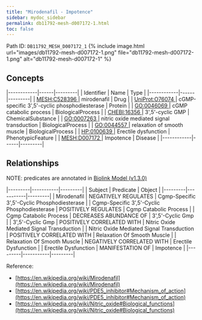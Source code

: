 ```yaml
---
title: "Mirodenafil - Impotence"
sidebar: mydoc_sidebar
permalink: db11792-mesh-d007172-1.html
toc: false 
---
```



Path ID: `DB11792_MESH_D007172_1`
{% include image.html url="images/db11792-mesh-d007172-1.png" file="db11792-mesh-d007172-1.png" alt="db11792-mesh-d007172-1" %}

## Concepts

|------------|------|---------|
| Identifier | Name | Type    |
|------------|------|---------|
| <a href="https://identifiers.org/MESH:C528396">MESH:C528396 </a> | mirodenafil | Drug |
| <a href="https://identifiers.org/UniProt:O76074">UniProt:O76074 </a> | cGMP-specific 3',5'-cyclic phosphodiesterase | Protein |
| <a href="https://identifiers.org/GO:0046069">GO:0046069 </a> | cGMP catabolic process | BiologicalProcess |
| <a href="https://identifiers.org/CHEBI:16356">CHEBI:16356 </a> | 3',5'-cyclic GMP | ChemicalSubstance |
| <a href="https://identifiers.org/GO:0007263">GO:0007263 </a> | nitric oxide mediated signal transduction | BiologicalProcess |
| <a href="https://identifiers.org/GO:0044557">GO:0044557 </a> | relaxation of smooth muscle | BiologicalProcess |
| <a href="https://identifiers.org/HP:0100639">HP:0100639 </a> | Erectile dysfunction | PhenotypicFeature |
| <a href="https://identifiers.org/MESH:D007172">MESH:D007172 </a> | Impotence | Disease |
|------------|------|---------|

## Relationships


NOTE: predicates are annotated in <a href="https://github.com/biolink/biolink-model/releases/tag/v1.3.0">Biolink Model (v1.3.0)</a>

|---------|-----------|---------|
| Subject | Predicate | Object  |
|---------|-----------|---------|
| Mirodenafil | NEGATIVELY REGULATES | Cgmp-Specific 3',5'-Cyclic Phosphodiesterase |
| Cgmp-Specific 3',5'-Cyclic Phosphodiesterase | POSITIVELY REGULATES | Cgmp Catabolic Process |
| Cgmp Catabolic Process | DECREASES ABUNDANCE OF | 3',5'-Cyclic Gmp |
| 3',5'-Cyclic Gmp | POSITIVELY CORRELATED WITH | Nitric Oxide Mediated Signal Transduction |
| Nitric Oxide Mediated Signal Transduction | POSITIVELY CORRELATED WITH | Relaxation Of Smooth Muscle |
| Relaxation Of Smooth Muscle | NEGATIVELY CORRELATED WITH | Erectile Dysfunction |
| Erectile Dysfunction | MANIFESTATION OF | Impotence |
|---------|-----------|---------|

Reference: 
  - [https://en.wikipedia.org/wiki/Mirodenafil](https://en.wikipedia.org/wiki/Mirodenafil)
  - [https://en.wikipedia.org/wiki/PDE5_inhibitor#Mechanism_of_action](https://en.wikipedia.org/wiki/PDE5_inhibitor#Mechanism_of_action)
  - [https://en.wikipedia.org/wiki/Nitric_oxide#Biological_functions](https://en.wikipedia.org/wiki/Nitric_oxide#Biological_functions)
